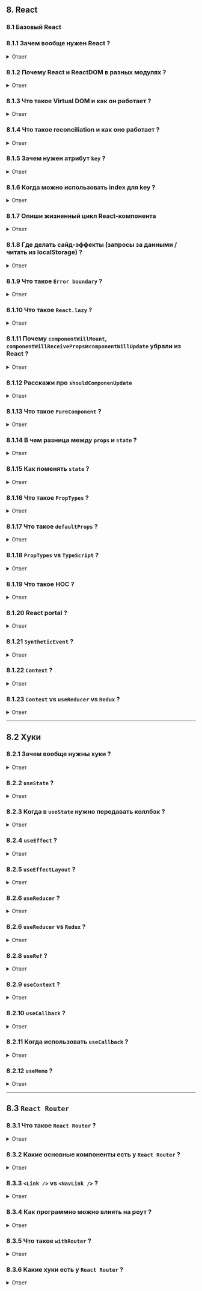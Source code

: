 ## 8. React

### 8.1 Базовый React

### 8.1.1 Зачем вообще нужен React ?

<details>
<summary>Ответ</summary>

Сегодня очень большим количеством сервисов пользуются через браузер.  
Интерфейс современных приложений должен быть более умным и отзывчивым (динамически менятся в зависимости от действий пользователя).  
Чтобы сделать это в браузере, нужно напрямую менять DOM.  
Основные причины почему это не ок:

- Менять DOM напрямую медленно (reflow, repainting);
- Когда мы меняем DOM чистым JSом, это императивный подход, и с ним сложнее работать чем с декларативным;

```jsx
// imperative approach
const button = document.createElement("button");
button.textContent = "Greeting button";
button.addEventListener("click", () => "hello");

// declarative approach
<button onClick={() => "hello"}>Greeting button</button>;
```

React решает эти проблемы:

- React использует декларативный подход (который на этапе сборки транспилируется в императивный);
- Под капотом React минимизует обращения к DOM (Virtual DOM);
</details>

### 8.1.2 Почему React и ReactDOM в разных модулях ?

<details>
<summary>Ответ</summary>

В модуле `react` находится код для создания React-элементов (`React.createElement`).  
Через `react-dom` можно рендерить эти React-элементы в реальный DOM.

Причина разделения в том, что React-элементы созданные `react` можно рендерить не только в DOM браузера (`react-native`).

</details>

### 8.1.3 Что такое Virtual DOM и как он работает ?

<details>
<summary>Ответ</summary>

Грубо говоря, Virtual DOM это обычный JS-объект.  
Перестраивать этот объект гораздо быстрее, чем перерендеривать реальный DOM.  
Поэтому когда нужно перерисовать интерфейс, React применяет **все изменения** к Virtual DOM и только **финальный результат** применяет к реальному DOM.  
То есть механизм Virtual DOM минимизирует количество обращений к реальному DOM.  
Кроме того, React по-максимуму старается минимизировать количество перерисовок (например, если у ноды DOM поменялся атрибут, React не будет перисовывать его, а просто перезапишет атрибут)

[Как React работает под капотом](https://www.freecodecamp.org/news/react-under-the-hood/).

</details>

### 8.1.4 Что такое reconciliation и как оно работает ?

<details>
<summary>Ответ</summary>

Реконсиляция (согласование) - механизм сравнения старого и нового Virtual DOM и применения минимальных изменений к реальному DOM.

![img](./img/reconciliation.PNG)

Virtual DOM и реальный DOM - два дерева.  
Нужно найти разницу между ними.  
Передовые алгоритмы имеют сложность порядка O(n^3), где n - количество элементов в деревьях (слишком медленно).  
Чтобы ускорить алгоритм сравнения деревьев используются две эвристики:

- Два элемента с разными типами произведут разные деревья (то есть если React видит, что `div` поменялся на `article`, он дальше не проверяет, что увеличивает скорость сравнения).
- Разработчик может указать, какие дочерние элементы могут оставаться стабильными между разными рендерами с помощью пропа `key`.

</details>

### 8.1.5 Зачем нужен атрибут `key` ?

<details>
<summary>Ответ</summary>

```html
<!-- изначально есть список -->
<ul>
  <li>1</li>
  <li>2</li>
  <li>3</li>
</ul>

<!-- что-то поменялось и список перерисовался -->
<ul>
  <li>4</li>
  <li>1</li>
  <li>2</li>
  <li>3</li>
</ul>
```

React сравнивает первый элемент первоначально списка с первым элементом получившегося списка, второй со вторым и т.д.  
При каждом сравнении есть несовпадение.  
Реакт полностью перерисовывает список, хотя можно было бы просто добавить новую ноду в начало списка.

Тут помогают key:

```html
<!-- изначально есть список -->
<ul>
  <li key="67f823f42f2">1</li>
  <li key="12d321as211">2</li>
  <li key="jk2131434f1">3</li>
</ul>

<!-- что-то поменялось и список перерисовался -->
<ul>
  <li key="new-key-aye">4</li>
  <li key="67f823f42f2">1</li>
  <li key="12d321as211">2</li>
  <li key="jk2131434f1">3</li>
</ul>
```

В этом случае React сравнивает не первый с первым, а по ключам, и в результате понимает, что в новом списке просто добавилась нода сверху.

Для ключей лучше использовать id элементов, которые мы отрисовываем.  
Для ключей не имеет смысла генерировать новое значение на каждом рендере (`<li key={createHash()}></li>`) или использовать что-то типа `Date.now()` или `Math.rand()`

</details>

### 8.1.6 Когда можно использовать index для key ?

<details>
<summary>Ответ</summary>

Если точно известно, что порядок элементов не будет меняться.  
Например для `options` в `select`.

</details>

### 8.1.7 Опиши жизненный цикл React-компонента

<details>
<summary>Ответ</summary>

Старый жизненный цикл:
![img](./img/old-lifecycle-methods.PNG)

Новый жизненный цикл:
![img](./img/new-lifecycle-methods.PNG)

Есть еще два ЖЦ-метода:

- `static getDerivedStateFromError` - используем для рендеринга запасного UI;
- `componentDidCatch` - используем для логирования ошибок;

Если компонент имплементирует один из этих методов, то он является `Error boundary`.

</details>

### 8.1.8 Где делать сайд-эффекты (запросы за данными / читать из localStorage) ?

<details>
<summary>Ответ</summary>

В `componentDidMount` (классовый компонент) или в `useEffect` (хуки).

</details>

### 8.1.9 Что такое `Error boundary` ?

<details>
<summary>Ответ</summary>

```jsx
import React from "react";

class ErrorBoundary extends React.Component {
  constructor(props) {
    super(props);

    this.state = { hasError: false };
  }

  static getDerivedStateFromError(error) {
    // Обновить состояние с тем, чтобы следующий рендер показал запасной UI.
    return { hasError: true };
  }

  componentDidCatch(error, errorInfo) {
    // Можно также сохранить информацию об ошибке в соответствующую службу журнала ошибок
    logErrorToMyService(error, errorInfo);
  }

  render() {
    if (this.state.hasError) {
      // Можно отрендерить запасной UI произвольного вида
      return <h1>Что-то пошло не так.</h1>;
    }

    return this.props.children;
  }
}
```

`ErrorBoundary` оборачивает компонеты.  
`ErrorBoundary` ловит исключения, которые выбрасывают его дочерние компоненты.

</details>

### 8.1.10 Что такое `React.lazy` ?

<details>
<summary>Ответ</summary>

Webpack собирает все .js, .jsx в один файл - бандл.  
Если этих файлов слишком много / они большие, бандл тоже получится большой.  
Если бандл будет большим, index.html будет долго его загружать.  
В таких ситуациях можно разбить один большой бандл на несколько кусков поменьше и загружать только нужные куски.  
Для этого используются динамические импорт:

```js
function getComponent() {
  const element = document.createElement("div");

  return import("lodash") // import() возвращает промис
    .then(({ default: _ }) => {
      const element = document.createElement("div");
      element.innerHTML = _.join(["Hello", "webpack"], " ");
      return element;
    })
    .catch((error) => "An error occurred while loading the component");
}

getComponent().then((component) => {
  document.body.appendChild(component);
});
```

Ну а в React можно динамически подгружать компоненты (но немного другой синтаксис):

```jsx
import React from "react";

// React.lazy используется именно для динамической подгрузки компонентов
const SomeComponent = React.lazy(() => import("@components/some-component"));

function App() {
  return (
    <React.Suspense fallback={<p>Loading...</p>}>
      <SomeComponent />
    </React.Suspense>
  );
}
```

Динамически подгружаемые компоненты нужно оборачивать в `<React.Suspense>`.  
Пока `<SomeComponent />` не загрузится, будет показано то, что в `fallback`.

</details>

### 8.1.11 Почему `componentWillMount`, `componentWillReceiveProps`и`componentWillUpdate` убрали из React ?

<details>
<summary>Ответ</summary>

Во-первых, эти методы часто неправильно использовали (делали асинхронные запросы в `componentWillMount`, записывали пропсы в стейт в `componentWillReceiveProps` и т.д).

Во-вторых, сейчас команда React работают над асинхронным рендерингом и конкурентным режимом.

```jsx
import React from "react";

const resource = fetchProfileData();

function ProfileDetails() {
  // Пробуем прочитать информацию о пользователе, хотя она может быть ещё не загружена
  const user = resource.user.read();
  return <h1>{user.name}</h1>;
}

function ProfileTimeline() {
  // Пробуем прочитать сообщения, хотя они могут быть ещё не загружены
  const posts = resource.posts.read();
  return (
    <ul>
      {posts.map((post) => (
        <li key={post.id}>{post.text}</li>
      ))}
    </ul>
  );
}

function ProfilePage() {
  return (
    <Suspense fallback={<h1>Loading profile...</h1>}>
      <ProfileDetails />
      <Suspense fallback={<h1>Loading posts...</h1>}>
        <ProfileTimeline />
      </Suspense>
    </Suspense>
  );
}
```

Несмотря на то, что для компонентов `ProfileTimeline` и `ProfileTimeline` еще не пришли данные и их нельзя рендерить, у них вызываются методы ЖЦ, которые можно вызывать (`constructor`, `componentWillMount` и т.д.).  
Например мы делаем `setInterval` в `componentWillMount` компонента `ProfileTimeline`.  
Предположим, что было выброшено исключение при загрузке данных (`resource.posts.read()`).  
Тогда нас выбросит в ближайший `ErrorBoundary` для `ProfileTimeline` (если `ErrorBoundary` есть).  
Но самое главное, что `setInterval` из `componentWillMount` компонента `ProfileTimeline` никуда не пропадет и **будет утечка памяти**.  
То есть можно сказать, что **прерывающая обработка ошибок в React может привести к утечкам памяти**.  
Это одна из причин депрекейта методов `componentWillMount`, `componentWillReceiveProps` и `componentWillUpdate`.

</details>

### 8.1.12 Расскажи про `shouldComponenUpdate`

<details>
<summary>Ответ</summary>

```jsx
import React from "react";

class SomeComponent extends React.Component {
  /**
   *
   * @param {object} nextProps - пропсы перед обновлением компонента
   * @param {object} nextState - стейт перед обновлением компонента
   * @returns {boolean} - нужно ли обновлять компонент
   *
   **/
  shouldComponentUpdate(nextProps, nextState) {}
}
```

По дефолту `shouldComponenUpdate` всегда возвращает `true`.

</details>

### 8.1.13 Что такое `PureComponent` ?

<details>
<summary>Ответ</summary>

Это компонент с переопределенным методом `shouldComponenUpdate`: выполняет shallow comparsion пропсов и стейта и возвращает результат логического типа.

</details>

### 8.1.14 В чем разница между `props` и `state` ?

<details>
<summary>Ответ</summary>

- `props` приходят в компонент извне, а `state` - это внутреннее состояние компонета;
- `props` нельзя менять, а `state` можно;

</details>

### 8.1.15 Как поменять `state` ?

<details>
<summary>Ответ</summary>

Только через `this.setState` (классовый компонент) или через сеттер (хуки).

</details>

### 8.1.16 Что такое `PropTypes` ?

<details>
<summary>Ответ</summary>

`PropTypes` - модуль для описания типов пропсов.

```jsx
import React from "react";
import PropTypes from "prop-types";

function SomeComponent(props) {
  // ...
}

SomeComponent.propTypes = {
  isActive: PropTypes.bool.isRequired,
};
```

или

```jsx
import React from "react";
import PropTypes from "prop-types";

class SomeComponent extends React.Component {
  // ...

  static propTypes = {
    isActive: PropTypes.bool.isRequired,
  };

  // ...
}
```

- при несовпадении пропсов падает ошибка (даже во время выполнения приложения);
- не работают в production сборке (перфоманс);

</details>

### 8.1.17 Что такое `defaultProps` ?

<details>
<summary>Ответ</summary>

`defaultProps` - дефолтные значения пропсов.

```jsx
import React from "react";

function SomeComponent(props) {
  // ...
}

SomeComponent.defaultProps = {
  isActive: false,
};
```

или

```jsx
import React from "react";

class SomeComponent extends React.Component {
  // ...

  static defaultProps = {
    isActive: false,
  };

  // ...
}
```

</details>

### 8.1.18 `PropTypes` vs `TypeScript` ?

<details>
<summary>Ответ</summary>

`TypeScript` на этапе сборки компилируется в обычный JavaScript без типов.  
Код с `PropTypes` на этапе сборки компилируется в JavaScript, **причем конструкции проверки типов сохраняются**.  
Это значит, что `PropTypes` работает и во время выполнения приложения, а `TypeScript` только при статическом анализе кода.

</details>

### 8.1.19 Что такое HOC ?

<details>
<summary>Ответ</summary>

HOC - high order component. Обертка вокруг изначального компонента.  
Используется для реиспользования логики.  
По конвенции нейминга, имя должно начинаться с _with_.

Пример HOC:

```jsx
import React from "react";

export default (BaseComponent) =>
  class extends React.Component {
    rootNode = React.createRef();

    componentDidMount() {
      if (this.props.closeOnOutsideClick) {
        document.addEventListener("click", this.handleOutsideClick);
      }
    }

    componentWillUnmount() {
      if (this.props.closeOnOutsideClick) {
        document.removeEventListener("click", this.handleOutsideClick);
      }
    }

    handleOutsideClick = (event) => {
      if (this.rootNode && !this.rootNode.current.contains(event.target)) {
        this.props.onOutsideClick(false);
      }
    };

    render() {
      return <BaseComponent {...this.props} ref={this.rootNode} />;
    }
  };
```

Еще функция `connect` из `react-redux` _возвращает_ HOC.

</details>

### 8.1.20 React portal ?

<details>
<summary>Ответ</summary>

[React portal](https://ru.reactjs.org/docs/portals.html).

</details>

### 8.1.21 `SyntheticEvent` ?

<details>
<summary>Ответ</summary>

[SyntheticEvent](https://ru.reactjs.org/docs/events.html).

</details>

### 8.1.22 `Context` ?

<details>
<summary>Ответ</summary>

[Контекст](https://ru.reactjs.org/docs/context.html).

</details>

### 8.1.23 `Context` vs `useReducer` vs `Redux` ?

<details>
<summary>Ответ</summary>

**В принципе `Context` vs `useReducer` vs `Redux` решают одну задачу, но нельзя сказать, что они заменяют друг друга.**

У `Redux` большое сообщество: много доков, вопросов на StackOverflow. В отличие от `Context` и `useReducer` в `Redux` есть middleware для сайд эффектов и DevTools для браузера.  
Но dispatch даже одного action приводит к тому, что вызываются все reducers, поэтому не нужно прямо все данные приложения класть в `Redux`.

Если компонент использует несколько `useState` (больше трех), то тут отлично подойдет `useReducer`.  
Хоть `useReducer` и похож на reducer `Redux`, `useReducer` будет плохой заменой `Redux` на проекте, т.к. как минимум `useReducer` не поддерживает middleware и DevTools.

`Context` можно использовать в случае, если глобальный стор нужно использовать только для чего-то одного (тема приложения, язык и т.д.).  
То есть решить задачу встроенными возможностями `React`, не импортируя `Redux` (уменьшаем бандл).  
Но вообще `Context` лучше использовать не сильно много на странице (один-два раза).

</details>

---

## 8.2 Хуки

### 8.2.1 Зачем вообще нужны хуки ?

<details>
<summary>Ответ</summary>

Аргументы в пользу хуков:

- HOCи слишком абстрактные, с ними тяжело работать;
- HOCи приводят к "HOC hell";
- Virtual DOM засоряется хоками. Увеличение комопнентов -> уменьшение скорости согласования;
- Нельзя использовать стейт в функциональных компонентах, а в классовых нужно постоянно думать о `bind`;
- Неудобно использовать `Context`;
- Хуки декларативные;

</details>

### 8.2.2 `useState` ?

<details>
<summary>Ответ</summary>

[`useState`](https://ru.reactjs.org/docs/hooks-reference.html#usestate).

[В сеттер можно передать коллбэк, который принимает предыдущий стейт](https://ru.reactjs.org/docs/hooks-reference.html#functional-updates).

</details>

### 8.2.3 Когда в `useState` нужно передавать коллбэк ?

<details>
<summary>Ответ</summary>

[Ленивая инициализация](https://ru.reactjs.org/docs/hooks-reference.html#lazy-initial-state).

```jsx
import React from "react";

function difficultComputation(isActive) {
  // slow sync function
}

function App() {
  // при каждом ререндере будет вызываться difficultComputation
  const [state, setState] = React.useState(difficultComputation());

  // ...
}
```

Если в `useState` передать коллбэк, он вызовется только при первом рендеринге.

```jsx
import React from "react";

function difficultComputation(isActive) {
  // slow sync function
}

function App() {
  // difficultComputation вызовется только при первом рендеринге
  const [state, setState] = React.useState(() => difficultComputation());

  // ...
}
```

</details>

### 8.2.4 `useEffect` ?

<details>
<summary>Ответ</summary>

[`useEffect`](https://ru.reactjs.org/docs/hooks-reference.html#useeffect).

Сторонние эффекты и рендеринг должны быть независимы (интерфейс не должен _ломаться_, если запрос за данными вернул ошибку).  
Поэтому сторонние эффекты выносят в `useEffect`.

`useEffect` === `componentDidMount` + `componentDidUpdate` + `componentWillUnmount`.

</details>

### 8.2.5 `useEffectLayout` ?

<details>
<summary>Ответ</summary>

[`useEffectLayout`](https://ru.reactjs.org/docs/hooks-reference.html#uselayouteffect).

Вызывается после того, как компонент врендерился в DOM и его размеры посчитались.  
Используется в основном для работы с элементами DOM.

</details>

### 8.2.6 `useReducer` ?

<details>
<summary>Ответ</summary>

[`useReducer`](https://ru.reactjs.org/docs/hooks-reference.html#usereducer).

Если компонент использует несколько `useState` (больше трех), то тут отлично подойдет `useReducer`.

</details>

### 8.2.6 `useReducer` vs `Redux` ?

<details>
<summary>Ответ</summary>

Хотя `useReducer` и похож на reducer `Redux`, `useReducer` будет плохой заменой `Redux` на проекте, т.к. как минимум `useReducer` не поддерживает middleware и DevTools.

Можно вынести сайд эффекты в `useEffect`, и использовать `useEffect` в качестве middleware, но это все же не то.  
Для работы с данными (хранение, запросы за данными, нетривиальные изменения данных) лучше подойдет `Redux`.

</details>

### 8.2.8 `useRef` ?

<details>
<summary>Ответ</summary>

[`useRef`](https://ru.reactjs.org/docs/hooks-reference.html#useref).

Можно использовать для:

- хранения ссылки на uncontrolled элемент;
- хранения значения, изменение которого не должно вызывать ререндеринг (супер редко);

</details>

### 8.2.9 `useContext` ?

<details>
<summary>Ответ</summary>

[`useContext`](https://ru.reactjs.org/docs/hooks-reference.html#usecontext).

</details>

### 8.2.10 `useCallback` ?

<details>
<summary>Ответ</summary>

[`useCallback`](https://ru.reactjs.org/docs/hooks-reference.html#usecallback).

</details>

### 8.2.11 Когда использовать `useCallback` ?

<details>
<summary>Ответ</summary>

**Не всегда.**

Ситуцация, когда все-таки нужно использовать `useCallback`:

```jsx
import React from "react";

import axios from "axios";

function ChildWithComplexEffect(props) {
  const { fetchData } = props;

  const [data, setData] = React.useState(null);

  // каждый раз, когда меняется проп fetchData, вызывается эффект на подтягивание данных
  React.useEffect(() => {
    fetchData().then((fetchedData) => {
      setData(fetchedData);
    });
  }, [fetchData]);

  return <h1>{data ? JSON.stringify(data) : data}</h1>;
}

function App() {
  const [toggler, setToggler] = React.useState(false);

  // Каждый раз при редрере (вызове App) функция fetchData объявляется заново
  // Каждый раз при редрере (вызове App) функция fetchData заново создается в памяти
  // Каждый раз при редрере (вызове App) функция ссылка на fetchData меняется
  // Каждый раз при редрере (вызове App) в <ChildWithComplexEffect /> как бы передается другой проп (другая ссылка на fetchData, хотя сама функция делает то же самое)
  // Каждый раз при редрере (вызове App) в <ChildWithComplexEffect /> вызывается эффект (так как он зависит от пропа fetchData)
  function fetchData() {
    return axios("https://api.kanye.rest?format=text").then(({ data }) => data);
  }

  return (
    <>
      <h1>{toggler}</h1>
      {/* Каждый раз когда жму на кнопку Toggle, компонент ререндерится (вызывается App) */}
      <button onClick={() => setToggler(!toggler)}>Toggle</button>
      {/* Каждый раз при ререндере ссылка на fetchData меняется и <ChildWithComplexEffect /> ререндерится (хотя ему не надо) */}
      <ChildWithComplexEffect fetchData={fetchData} />
    </>
  );
}
```

Решение:

```jsx
import React from "react";

import axios from "axios";

function ChildWithComplexEffect(props) {
  const { fetchData } = props;

  const [data, setData] = React.useState(null);

  // каждый раз, когда меняется проп fetchData, вызывается эффект на подтягивание данных
  React.useEffect(() => {
    fetchData().then((fetchedData) => {
      setData(fetchedData);
    });
  }, [fetchData]);

  return <h1>{data ? JSON.stringify(data) : data}</h1>;
}

function App() {
  const [toggler, setToggler] = React.useState(false);

  // Теперь ссылка на fetchData будет одинакова между ререндерами
  const fetchData = React.useCallback(
    () => axios("https://api.kanye.rest?format=text").then(({ data }) => data),
    []
  );

  return (
    <>
      <h1>{toggler}</h1>
      {/* Каждый раз когда жму на кнопку Toggle, компонент ререндерится (вызывается App) */}
      <button onClick={() => setToggler(!toggler)}>Toggle</button>
      {/* Каждый раз при ререндере ссылка на fetchData такая же */}
      {/* Ререндер не происходит */}
      <ChildWithComplexEffect fetchData={fetchData} />
    </>
  );
}
```

Но нужно помнить, что **оптимизация всегда имеет цену**.  
Используя `useCallback` мы нагрузили React работой хранить в памяти между рендерами функцию.  
Не нужно нагружать React работой без явной причины, это может сказаться на перфомансе.

**Основна причина использовать `useCallback` - частая реконсиляция дочернего компонента, из-за того что при каждом рендере передается новая ссылка на функцию.**  

</details>

### 8.2.12 `useMemo` ?

<details>
<summary>Ответ</summary>

[`useMemo`](https://ru.reactjs.org/docs/hooks-reference.html#usememo).

</details>

---

## 8.3 `React Router`

### 8.3.1 Что такое `React Router` ?

<details>
<summary>Ответ</summary>

Модуль для рендеринга компонентов в зависимости от урла.

</details>

### 8.3.2 Какие основные компоненты есть у `React Router` ?

<details>
<summary>Ответ</summary>

Роутеры:

- `<BrowserRouter />`;
- `<HashRouter />`;
- ..

Матчеры:

- `<Switch />`;
- `<Route />`;
- `<Redirect />`;

Ссылки:

- `<Link />`;
- `<NavLink />`;

[Тут подробнее](https://reactrouter.com/web/guides/primary-components).

</details>

### 8.3.3 `<Link />` vs `<NavLink />` ?

<details>
<summary>Ответ</summary>

`<NavLink />` - это тот же `<Link />`, только с атрибутами `activeClassName` и `activeStyle`.  
`activeClassName` применяет класс к ссылке на активный роут.  
`activeStyle` применяет стиль к ссылке на активный роут.

Как и в случае с `<Route />` выполняется частичное сравнение, поэтому _иногда_ нужно использовать атрибут `exact`.

```jsx
const Router = () => (
  <BrowserRouter>
    <div>
      <Nav>
        {/* Саб-роут "/" есть в каждом роуте, */}
        {/* поэтому для настоящего "/" нужно использовать exact */}
        <NavLink activeClassName="is-active" to="/" exact>
          Home
        </NavLink>
        <NavLink activeClassName="is-active" to="/about">
          About
        </NavLink>
      </Nav>

      <Match pattern="/" exactly component={Home} />
      <Match pattern="/about" exactly component={About} />
      <Miss component={NoMatch} />
    </div>
  </BrowserRouter>
);
```

</details>

### 8.3.4 Как программно можно влиять на роут ?

<details>
<summary>Ответ</summary>

[Способы программно влиять на роут](https://stackoverflow.com/a/42121109).

</details>

### 8.3.5 Что такое `withRouter` ?

<details>
<summary>Ответ</summary>

[withRouter](https://reactrouter.com/web/api/withRouter).

</details>

### 8.3.6 Какие хуки есть у `React Router` ?

<details>
<summary>Ответ</summary>

[Хуки React Router](https://css-tricks.com/the-hooks-of-react-router/).

</details>
